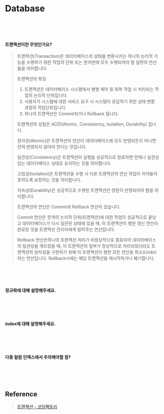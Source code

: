 # Database

<br/>

<br/>

<br/>

#### 트랜잭션이란 무엇인가요?

> 트랜잭션(Transaction)은 데이터베이스의 상태를 변환시키는 하나의 논리적 기능을 수행하기 위한 작업의 단위 또는 한꺼번에 모두 수행되어야 할 일련의 연산들을 의미합니다.
>
> 트랜잭션의 특징
>
> 1. 트랜잭션은 데이터베이스 시스템에서 병행 제어 및 회복 작업 시 처리되는 작업의 논리적 단위입니다.
> 2. 사용자가 시스템에 대한 서비스 요구 시 시스템이 응답하기 위한 상태 변환 과정의 작업단위입니다.
> 3. 하나의 트랜잭션은 Commit되거나 Rollback 됩니다.
>
> 트랜잭션의 성질은 ACID(Atomic, Consistency, Isolation, Durability) 입니다.
>
> 원자성(Atomic)은 트랜잭션의 연산이 데이터베이스에 모두 반영되든지 아니면 전혀 반영되지 않아야 한다는 것입니다.
>
> 일관성(Consistency)은 트랜잭션이 실행을 성공적으로 완료하면 언제나 일관성 있는 데이터베이스 상태로 유지하는 것을 의미합니다.
>
> 고립성(Isolation)은 트랜잭션을 수행 시 다른 트랜잭션의 연산 작업이 끼어들지 못하도록 보장하는 것을 의미합니다.
>
> 지속성(Durability)은 성공적으로 수행된 트랜잭션은 영원히 반영되어야 함을 의미합니다.
>
> 트랜잭션의 연산은 Commit과 Rollback 연산이 있습니다.
>
>  Commit 연산은 한개의 논리적 단위(트랜잭션)에 대한 작업이 성공적으로 끝났고 데이터베이스가 다시 일관된 상태에 있을 때, 이 트랜잭션이 행한 갱신 연산이 완료된 것을 트랜잭션 관리자에게 알려주는 연산입니다.
>
> Rollback 연산은하나의 트랜잭션 처리가 비정상적으로 종료되어 데이터베이스의 일관성을 깨뜨렸을 때, 이 트랜잭션의 일부가 정상적으로 처리되었더라도 트랜잭션의 원자성을 구현하기 위해 이 트랜잭션이 행한 모든 연산을 취소(Undo)하는 연산입니다. Rollback시에는 해당 트랜잭션을 재시작하거나 폐기합니다.

<br/>

<br/>

<br/>

#### 정규화에 대해 설명해주세요.

<br/>

<br/>

<br/>



#### index에 대해 설명해주세요.

<br/>

<br/>

<br/>



#### 다중 컬럼 인덱스에서 주의해야할 점?

<br/>

<br/>

<br/>

 ## Reference

> [트랜잭션 - 코딩팩토리](https://coding-factory.tistory.com/226)



